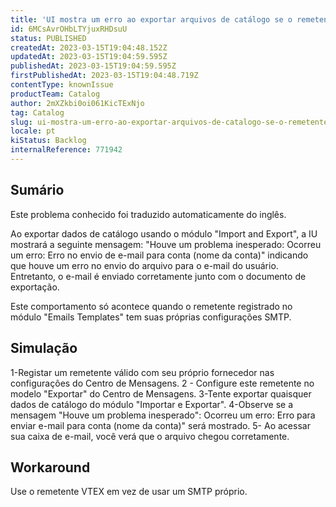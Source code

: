 ```yaml
---
title: 'UI mostra um erro ao exportar arquivos de catálogo se o remetente do modelo de e-mail tiver seu próprio SMTP'
id: 6MCsAvrOHbLTYjuxRHDsuU
status: PUBLISHED
createdAt: 2023-03-15T19:04:48.152Z
updatedAt: 2023-03-15T19:04:59.595Z
publishedAt: 2023-03-15T19:04:59.595Z
firstPublishedAt: 2023-03-15T19:04:48.719Z
contentType: knownIssue
productTeam: Catalog
author: 2mXZkbi0oi061KicTExNjo
tag: Catalog
slug: ui-mostra-um-erro-ao-exportar-arquivos-de-catalogo-se-o-remetente-do-modelo-de-email-tiver-seu-proprio-smtp
locale: pt
kiStatus: Backlog
internalReference: 771942
---
```


## Sumário

<div class="alert alert-info">
  <p>Este problema conhecido foi traduzido automaticamente do inglês.</p>
</div>



Ao exportar dados de catálogo usando o módulo "Import and Export", a IU mostrará a seguinte mensagem: "Houve um problema inesperado: Ocorreu um erro: Erro no envio de e-mail para conta (nome da conta)" indicando que houve um erro no envio do arquivo para o e-mail do usuário. Entretanto, o e-mail é enviado corretamente junto com o documento de exportação.

Este comportamento só acontece quando o remetente registrado no módulo "Emails Templates" tem suas próprias configurações SMTP.


##

## Simulação



1-Registar um remetente válido com seu próprio fornecedor nas configurações do Centro de Mensagens.
2 - Configure este remetente no modelo "Exportar" do Centro de Mensagens.
3-Tente exportar quaisquer dados de catálogo do módulo "Importar e Exportar".
4-Observe se a mensagem "Houve um problema inesperado": Ocorreu um erro: Erro para enviar e-mail para conta (nome da conta)" será mostrado.
5- Ao acessar sua caixa de e-mail, você verá que o arquivo chegou corretamente.


##

## Workaround



Use o remetente VTEX em vez de usar um SMTP próprio.





